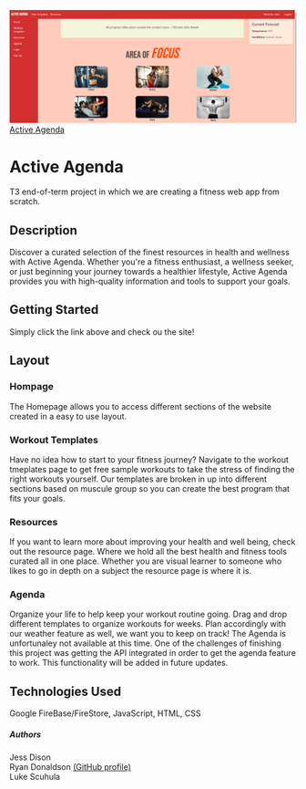 ![Screenshot of app](images/screenshot.png)
[Active Agenda](https://t3-fitness-app-from-scratch.web.app/)


# Active Agenda
T3 end-of-term project in which we are creating a fitness web app from scratch. 

## Description
Discover a curated selection of the finest resources in health and wellness with Active Agenda. Whether you're a fitness enthusiast, a wellness seeker, or just beginning your journey towards a healthier lifestyle, Active Agenda provides you with high-quality information and tools to support your goals.

## Getting Started
Simply click the link above and check ou the site!

## Layout

### Hompage 
The Homepage allows you to access different sections of the website created in a easy to use layout.

### Workout Templates
Have no idea how to start to your fitness journey? Navigate to the workout tmeplates page to get free sample workouts to take the stress of finding the right workouts yourself. Our templates are broken in up into different sections based on muscule group so you can create the best program that fits your goals.

### Resources
If you want to learn more about improving your health and well being, check out the resource page. Where we hold all the best health and fitness tools curated all in one place. Whether you are visual learner to someone who likes to go in depth on a subject the resource page is where it is.

### Agenda 
Organize your life to help keep your workout routine going. Drag and drop different templates to organize workouts for weeks. Plan accordingly with our weather feature as well, we want you to keep on track! The Agenda is unfortunaley not available at this time. One of the challenges of finishing this project was getting the API integrated in order to get the agenda feature to work. This functionality will be added in future updates.

## Technologies Used
Google FireBase/FireStore, JavaScript, HTML, CSS

##### Authors
Jess Dison  
Ryan Donaldson [(GitHub profile)](https://github.com/donaldrs01)  
Luke Scuhula



